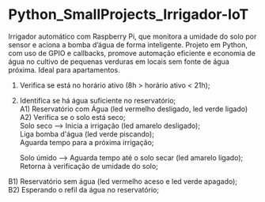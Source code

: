 # Python_SmallProjects_Irrigador-IoT
Irrigador automático com Raspberry Pi, que monitora a umidade do solo por sensor e aciona a bomba d’água de forma inteligente. Projeto em Python, com uso de GPIO e callbacks, promove automação eficiente e economia de água no cultivo de pequenas verduras em locais sem fonte de água próxima. Ideal para apartamentos.

1) Verifica se está no horário ativo (8h > horário ativo < 21h);  
2) Identifica se há água suficiente no reservatório;  
  A1) Reservatório com Água (led vermelho desligado, led verde ligado)  
  A2) Verifica se o solo está seco;  
    Solo seco --> Inicia a irrigação (led amarelo desligado);  
    Liga bomba d'água (led verde piscando);  
    Aguarda tempo para a próxima irrigação;  

    Solo úmido --> Aguarda tempo até o solo secar (led amarelo ligado);  
    Retorna à verificação de umidade do solo;  

  B1) Reservatório sem água (led vermelho aceso e led verde apagado);  
  B2) Esperando o refil da água no reservatório;  

